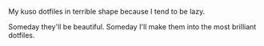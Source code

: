 My kuso dotfiles in terrible shape because I tend to be lazy.

Someday they'll be beautiful. Someday I'll make them into the most brilliant dotfiles.

